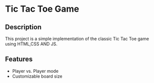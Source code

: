 # Tic Tac Toe Game

## Description
This project is a simple implementation of the classic Tic Tac Toe game using HTML,CSS AND JS.

## Features
- Player vs. Player mode
- Customizable board size
